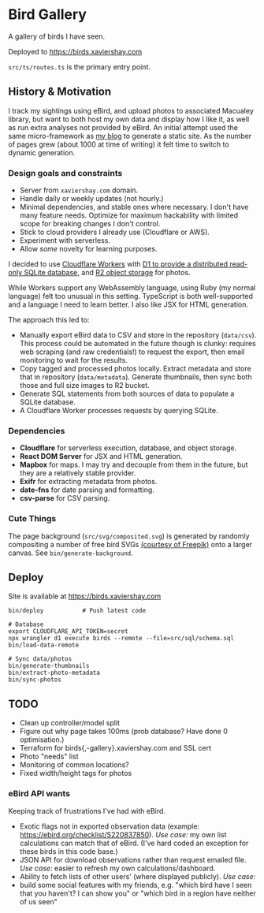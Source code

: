 # Bird Gallery

A gallery of birds I have seen.

Deployed to https://birds.xaviershay.com

`src/ts/routes.ts` is the primary entry point.

## History & Motivation

I track my sightings using eBird, and upload photos to associated Macualey
library, but want to both host my own data and display how I like it, as well as
run extra analyses not provided by eBird. An initial attempt used the same
micro-framework as [my blog](https://github.com/xaviershay/blog-v2) to generate
a static site. As the number of pages grew (about 1000 at time of writing) it
felt time to switch to dynamic generation.

### Design goals and constraints

- Server from `xaviershay.com` domain.
- Handle daily or weekly updates (not hourly.)
- Minimal dependencies, and stable ones where necessary. I don't have
  many feature needs. Optimize for maximum hackability with limited scope for
  breaking changes I don't control.
- Stick to cloud providers I already use (Cloudflare or AWS).
- Experiment with serverless.
- Allow _some_ novelty for learning purposes.

I decided to use [Cloudflare Workers](https://workers.cloudflare.com/) with [D1
to provide a distributed read-only SQLite
database,](https://developers.cloudflare.com/d1/) and [R2 object
storage](https://www.cloudflare.com/developer-platform/products/r2/) for photos.

While Workers support any WebAssembly language, using Ruby (my normal language)
felt too unusual in this setting. TypeScript is both well-supported and a
language I need to learn better. I also like JSX for HTML generation.

The approach this led to:

- Manually export eBird data to CSV and store in the repository (`data/csv`). This process could be automated in the future though is clunky: requires web scraping (and raw credentials!) to request the export, then email monitoring to wait for the results.
- Copy tagged and processed photos locally. Extract metadata and store that in repository (`data/metadata`). Generate thumbnails, then sync both those and full size images to R2 bucket.
- Generate SQL statements from both sources of data to populate a SQLite database.
- A Cloudflare Worker processes requests by querying SQLite.

### Dependencies

- **Cloudflare** for serverless execution, database, and object storage.
- **React DOM Server** for JSX and HTML generation.
- **Mapbox** for maps. I may try and decouple from them in the future, but they
  are a relatively stable provider.
- **Exifr** for extracting metadata from photos.
- **date-fns** for date parsing and formatting.
- **csv-parse** for CSV parsing.

### Cute Things

The page background (`src/svg/composited.svg`) is generated by randomly
compositing a number of free bird SVGs [(courtesy of
Freepik)](https://www.freepik.com/free-vector/birds-silhouettes-collection_907524.htm)
onto a larger canvas. See `bin/generate-background`.

## Deploy

Site is available at https://birds.xaviershay.com

    bin/deploy           # Push latest code

    # Database
    export CLOUDFLARE_API_TOKEN=secret
    npx wrangler d1 execute birds --remote --file=src/sql/schema.sql
    bin/load-data-remote

    # Sync data/photos
    bin/generate-thumbnails
    bin/extract-photo-metadata
    bin/sync-photos

## TODO

- Clean up controller/model split
- Figure out why page takes 100ms (prob database? Have done 0 optimisation.)
- Terraform for birds{,-gallery}.xaviershay.com and SSL cert
- Photo "needs" list
- Monitoring of common locations?
- Fixed width/height tags for photos

### eBird API wants

Keeping track of frustrations I've had with eBird.

- Exotic flags not in exported observation data (example:
  https://ebird.org/checklist/S220837850). _Use case:_ my own list calculations
  can match that of eBird. (I've hard coded an exception for these birds in this code base.)
- JSON API for download observations rather than request emailed file. _Use
  case:_ easier to refresh my own calculations/dashboard.
- Ability to fetch lists of other users' (where displayed publicly). _Use case:_
- build some social features with my friends, e.g. "which bird have I seen that
  you haven't? I can show you" or "which bird in a region have neither of us
  seen"
